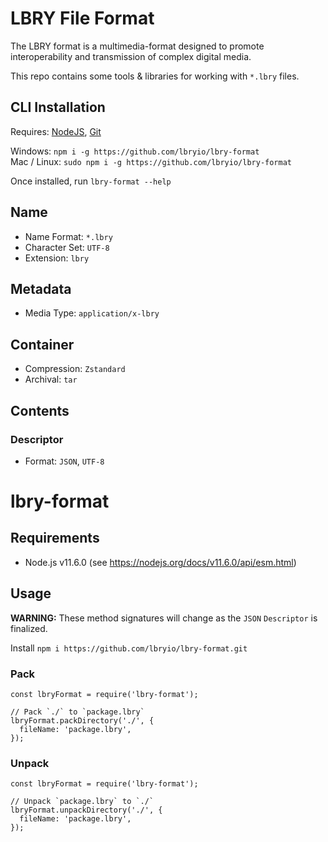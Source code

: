# LBRY File Format

The LBRY format is a multimedia-format designed to promote interoperability and transmission of complex digital media.  
  
This repo contains some tools & libraries for working with `*.lbry` files.

## CLI Installation

Requires: [NodeJS](https://nodejs.org/en/download/), [Git](https://git-scm.com/downloads)

Windows: `npm i -g https://github.com/lbryio/lbry-format`  
Mac / Linux: `sudo npm i -g https://github.com/lbryio/lbry-format`

Once installed, run `lbry-format --help`

## Name

 - Name Format: `*.lbry`
 - Character Set: `UTF-8`
 - Extension: `lbry`

## Metadata

 - Media Type: `application/x-lbry`

## Container

 - Compression: `Zstandard`
 - Archival: `tar`

## Contents

### Descriptor

 - Format: `JSON`, `UTF-8`

# lbry-format

## Requirements

 - Node.js v11.6.0 (see https://nodejs.org/docs/v11.6.0/api/esm.html)

## Usage

**WARNING:** These method signatures will change as the `JSON` `Descriptor` is finalized.

Install `npm i https://github.com/lbryio/lbry-format.git`

### Pack
```
const lbryFormat = require('lbry-format');

// Pack `./` to `package.lbry`
lbryFormat.packDirectory('./', {
  fileName: 'package.lbry',
});

```

### Unpack
```
const lbryFormat = require('lbry-format');

// Unpack `package.lbry` to `./`
lbryFormat.unpackDirectory('./', {
  fileName: 'package.lbry',
});

```
